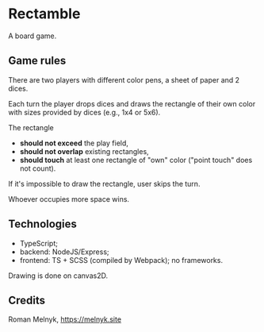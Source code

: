 # Rectamble

A board game.


## Game rules

There are two players with different color pens, a sheet of paper and 2 dices.

Each turn the player drops dices and draws the rectangle of their own color with sizes provided by dices (e.g., 1x4 or 5x6).

The rectangle

- **should not exceed** the play field,
- **should not overlap** existing rectangles,
- **should touch** at least one rectangle of "own" color ("point touch" does not count).

If it's impossible to draw the rectangle, user skips the turn.

Whoever occupies more space wins.


## Technologies

- TypeScript;
- backend: NodeJS/Express;
- frontend: TS + SCSS (compiled by Webpack); no frameworks.

Drawing is done on canvas2D.


## Credits

Roman Melnyk, https://melnyk.site
